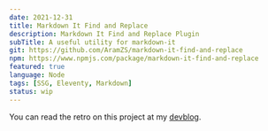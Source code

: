 ```yaml
---
date: 2021-12-31
title: Markdown It Find and Replace
description: Markdown It Find and Replace Plugin
subTitle: A useful utility for markdown-it
git: https://github.com/AramZS/markdown-it-find-and-replace
npm: https://www.npmjs.com/package/markdown-it-find-and-replace
featured: true
language: Node
tags: [SSG, Eleventy, Markdown]
status: wip
---
```


You can read the retro on this project at my [devblog](https://fightwithtools.dev/posts/projects/devblog/retro-markdown-it/).
